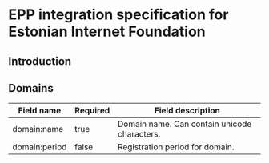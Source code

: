 EPP integration specification for Estonian Internet Foundation
===

Introduction
---

Domains
---
| Field name        | Required | Field description |
| ----------------- |----------| ------------------|
| domain:name       | true     | Domain name. Can contain unicode characters. |
| domain:period     | false    | Registration period for domain.     |
